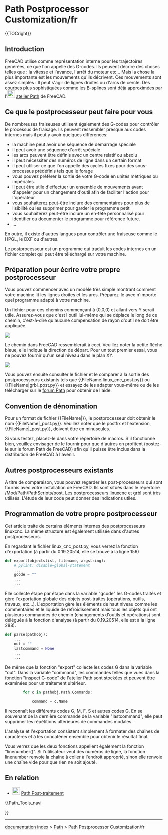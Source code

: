 # Path Postprocessor Customization/fr
{{TOCright}}

## Introduction

FreeCAD utilise comme représentation interne pour les trajectoires générées, ce que l\'on appelle des G-codes. Ils peuvent décrire des choses telles que : la vitesse et l\'avance, l\'arrêt du moteur etc\... Mais la chose la plus importante est les mouvements qu\'ils décrivent. Ces mouvements sont assez simples : Il peut s\'agir de lignes droites ou d\'arcs de cercle. Des courbes plus sophistiquées comme les B-splines sont déjà approximées par l\'<img alt="" src=images/Workbench_Path.svg  style="width:24px;"> [atelier Path](Path_Workbench/fr.md) de FreeCAD.

## Ce que le postprocesseur peut faire pour vous 

De nombreuses fraiseuses utilisent également des G-codes pour contrôler le processus de fraisage. Ils peuvent ressembler presque aux codes internes mais il peut y avoir quelques différences:

-   la machine peut avoir une séquence de démarrage spéciale
-   il peut avoir une séquence d\'arrêt spéciale
-   les arcs peuvent être définis avec un centre relatif ou absolu
-   il peut nécessiter des numéros de ligne dans un certain format
-   il peut utiliser ce que l\'on appelle des cycles fixes pour des sous-processus prédéfinis tels que le forage
-   vous pouvez préférer la sortie de votre G-code en unités métriques ou impériales.
-   il peut être utile d\'effectuer un ensemble de mouvements avant d\'appeler pour un changement d\'outil afin de faciliter l\'action pour l\'opérateur
-   vous souhaiterez peut-être inclure des commentaires pour plus de lisibilité ou les supprimer pour garder le programme petit
-   vous souhaiterez peut-être inclure un en-tête personnalisé pour identifier ou documenter le programme pour référence future.
-   \...

En outre, il existe d\'autres langues pour contrôler une fraiseuse comme le HPGL, le DXF ou d\'autres.

Le postprocesseur est un programme qui traduit les codes internes en un fichier complet qui peut être téléchargé sur votre machine.

## Préparation pour écrire votre propre postprocesseur 

Vous pouvez commencer avec un modèle très simple montrant comment votre machine lit les lignes droites et les arcs. Préparez-le avec n\'importe quel programme adapté à votre machine.

Un fichier pour ces chemins commençant à (0,0,0) et allant vers Y serait utile. Assurez-vous que c\'est l\'outil lui-même qui se déplace le long de ce chemin, c\'est-à-dire qu\'aucune compensation de rayon d\'outil ne doit être appliquée.

![](images/Path_PostProcessorSketch.png )

Le chemin dans FreeCAD ressemblerait à ceci. Veuillez noter la petite flèche bleue, elle indique la direction de départ. Pour un tout premier essai, vous ne pouvez fournir qu\'un seul niveau dans le plan XY.

![](images/Path_PostProcessorModel.png )

Vous pouvez ensuite consulter le fichier et le comparer à la sortie des postprocesseurs existants tels que {{FileName|linux_cnc_post.py}} ou {{FileName|grbl_post.py}} et essayez de les adapter vous-même ou de les télécharger sur le [forum Path](https://forum.freecadweb.org/viewforum.php?f=15) pour obtenir de l\'aide.

## Convention de dénomination 

Pour un format de fichier {{FileName|<filename>}}, le postprocesseur doit obtenir le nom {{FileName|<filename>_post.py}}. Veuillez noter que le postfix et l\'extension, {{FileName|_post.py}}, doivent être en minuscules.

Si vous testez, placez-le dans votre répertoire de macros. S\'il fonctionne bien, veuillez envisager de le fournir pour que d\'autres en profitent (postez-le sur le forum Path de FreeCAD) afin qu\'il puisse être inclus dans la distribution de FreeCAD à l\'avenir.

## Autres postprocesseurs existants 

A titre de comparaison, vous pouvez regarder les post-processeurs qui sont fournis avec votre installation de FreeCAD. Ils sont situés dans le répertoire /Mod/Path/PathScripts/post. Les postprocesseurs [linuxcnc](http://linuxcnc.org/) et [grbl](https://github.com/grbl/grbl) sont très utilisés. L\'étude de leur code peut donner des indications utiles.

## Programmation de votre propre postprocesseur 

Cet article traite de certains éléments internes des postprocesseurs linuxcnc. La même structure est également utilisée dans d\'autres postprocesseurs.

En regardant le fichier linux\_cnc\_post.py, vous verrez la fonction d\'exportation (à partir du 0.19.20514, elle se trouve à la ligne 156)


```python
def export(objectslist, filename, argstring):
    # pylint: disable=global-statement
    ...
    gcode = ""
    ...
    ...
```

Elle collecte étape par étape dans la variable \"gcode\" les G-codes traités et gère l\'exportation globale des objets post-traités (opérations, outils, travaux, etc\...). L\'exportation gère les éléments de haut niveau comme les commentaires et le liquide de refroidissement mais tous les objets qui ont plusieurs commandes de chemin (changements d\'outils et opérations) sont délégués à la fonction d\'analyse (à partir du 0.19.20514, elle est à la ligne 288).


```python
def parse(pathobj):
    ...
    out = ""
    lastcommand = None
    ...
    ...
```

De même que la fonction \"export\" collecte les codes G dans la variable \"out\". Dans la variable \"command\", les commandes telles que vues dans la fonction \"inspect G-code\" de l\'atelier Path sont stockées et peuvent être examinées pour un traitement ultérieur.


```python
        for c in pathobj.Path.Commands:

            command = c.Name
```

Il reconnaît les différents codes G, M, F, S et autres codes G. En se souvenant de la dernière commande de la variable \"lastcommand\", elle peut supprimer les répétitions ultérieures de commandes modales.

L\'analyse et l\'exportation consistent simplement à formater des chaînes de caractères et à les concaténer ensemble pour obtenir le résultat final.

Vous verrez que les deux fonctions appellent également la fonction \"linenumber()\". Si l\'utilisateur veut des numéros de ligne, la fonction linenumber renvoie la chaîne à coller à l\'endroit approprié, sinon elle renvoie une chaîne vide pour que rien ne soit ajouté.

## En relation 

-   <img alt="" src=images/Path_Post.svg  style="width:24px;"> [Path Post-traitement](Path_Post/fr.md)





{{Path_Tools_navi

}}

---
[documentation index](../README.md) > [Path](Path_Workbench.md) > Path Postprocessor Customization/fr
